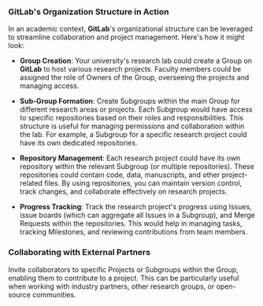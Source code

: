 ### **GitLab**'s Organization Structure in Action

In an academic context, **GitLab**'s organizational structure can be leveraged to streamline collaboration and project management.
Here's how it might look:

- **Group Creation**: Your university's research lab could create a Group on **GitLab** to host various research projects.
  Faculty members could be assigned the role of Owners of the Group, overseeing the projects and managing access.

- **Sub-Group Formation**: Create Subgroups within the main Group for different research areas or projects.
  Each Subgroup would have access to specific repositories based on their roles and responsibilities.
  This structure is useful for managing permissions and collaboration within the lab.
  For example, a Subgroup for a specific research project could have its own dedicated repositories.

- **Repository Management**: Each research project could have its own repository within the relevant Subgroup (or multiple repositories).
  These repositories could contain code, data, manuscripts, and other project-related files.
  By using repositories, you can maintain version control, track changes, and collaborate effectively on research projects.

- **Progress Tracking**: Track the research project's progress using Issues, issue boards (which can aggregate all Issues in a Subgroup), and Merge Requests within the repositories.
  This would help in managing tasks, tracking Milestones, and reviewing contributions from team members.

### Collaborating with External Partners

Invite collaborators to specific Projects or Subgroups within the Group, enabling them to contribute to a project.
This can be particularly useful when working with industry partners, other research groups, or open-source communities.

